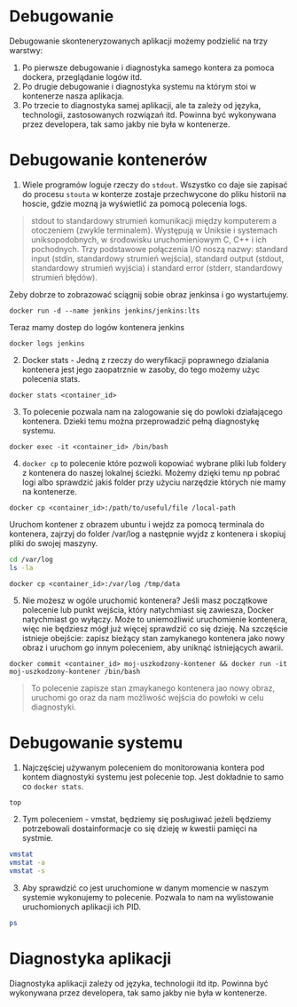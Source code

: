# Debugowanie 

Debugowanie skonteneryzowanych aplikacji możemy podzielić na trzy warstwy:
1. Po pierwsze debugowanie i diagnostyka samego kontera za pomoca dockera, przeglądanie logów itd. 
2. Po drugie debugowanie i diagnostyka systemu na którym stoi w kontenerze nasza aplikacja. 
3. Po trzecie to diagnostyka samej aplikacji, ale ta zależy od języka, technologii, zastosowanych rozwiązań itd. Powinna być wykonywana przez developera, tak samo jakby nie była w kontenerze. 

# Debugowanie kontenerów

1. Wiele programów loguje rzeczy do `stdout`. Wszystko co daje sie zapisać do procesu `stouta` w konterze zostaje przechwycone do pliku historii na hoscie, gdzie mozną ja wyświetlić za pomocą polecenia logs.
> stdout to standardowy strumień komunikacji między komputerem a otoczeniem (zwykle terminalem). Występują w Uniksie i systemach uniksopodobnych, w środowisku uruchomieniowym C, C++ i ich pochodnych. Trzy podstawowe połączenia I/O noszą nazwy: standard input (stdin, standardowy strumień wejścia), standard output (stdout, standardowy strumień wyjścia) i standard error (stderr, standardowy strumień błędów). 
 
Żeby dobrze to zobrazować sciągnij sobie obraz jenkinsa i go wystartujemy.

```
docker run -d --name jenkins jenkins/jenkins:lts
```
Teraz mamy dostep do logów kontenera jenkins
```
docker logs jenkins
```
2. Docker stats - Jedną z rzeczy do weryfikacji poprawnego dzialania kontenera jest jego zaopatrznie w zasoby, do tego możemy użyc polecenia stats.  
```
docker stats <container_id>
```

3. To polecenie pozwala nam na zalogowanie się do powloki działającego kontenera. Dzieki temu można przeprowadzić pełną diagnostykę systemu. 
```
docker exec -it <container_id> /bin/bash
```

4. `docker cp` to polecenie które pozwoli kopowiać wybrane pliki lub foldery z kontenera do naszej lokalnej ścieżki. Możemy dzięki temu np pobrać logi albo sprawdzić jakiś folder przy użyciu narzędzie których nie mamy na kontenerze.
   
```
docker cp <container_id>:/path/to/useful/file /local-path
```
Uruchom kontener z obrazem ubuntu i wejdz za pomocą terminala do kontenera, zajrzyj do folder /var/log a następnie wyjdz z kontenera i skopiuj pliki do swojej maszyny.
```bash
cd /var/log
ls -la
```
```docker 
docker cp <container_id>:/var/log /tmp/data
```
   
5. Nie możesz w ogóle uruchomić kontenera? Jeśli masz początkowe polecenie lub punkt wejścia, który natychmiast się zawiesza, Docker natychmiast go wyłączy. Może to uniemożliwić uruchomienie kontenera, więc nie będziesz mógł już więcej sprawdzić co się dzieję. Na szczęście istnieje obejście: zapisz bieżący stan zamykanego kontenera jako nowy obraz i uruchom go innym poleceniem, aby uniknąć istniejących awarii.

```
docker commit <container_id> moj-uszkodzony-kontener && docker run -it moj-uszkodzony-kontener /bin/bash
```

> To polecenie zapisze stan zmaykanego kontenera jao nowy obraz, uruchomi go oraz da nam możliwość wejścia do powłoki w celu diagnostyki.


# Debugowanie systemu 

1. Najczęściej używanym poleceniem do monitorowania kontera pod kontem diagnostyki systemu jest polecenie top. Jest dokładnie to samo co `docker stats`.

```bash
top
```
2. Tym poleceniem - vmstat, będziemy się posługiwać jeżeli będziemy potrzebowali dostainformacje co się dzieję w kwestii pamięci na systmie.

```bash
vmstat
vmstat -a
vmstat -s
```

3. Aby sprawdzić co jest uruchomione w danym momencie w naszym systemie wykonujemy to polecenie. Pozwala to nam na wylistowanie uruchomionych aplikacji ich PID.

```bash
ps
```

# Diagnostyka aplikacji

Diagnostyka aplikacji zależy od języka, technologii itd itp. Powinna być wykonywana przez developera, tak samo jakby nie była w kontenerze. 